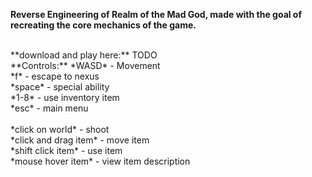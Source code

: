 **Reverse Engineering of Realm of the Mad God, made with the goal of recreating the core mechanics of the game.**

<br>
**download and play here:** 
  TODO
<br>
**Controls:**
  *WASD* - Movement <br>
  *f* - escape to nexus <br>
  *space* - special ability <br>
  *1-8* - use inventory item <br>
  *esc* - main menu <br>
  <br>
  *click on world* - shoot <br>
  *click and drag item* - move item <br>
  *shift click item* - use item <br>
  *mouse hover item* - view item description <br>
